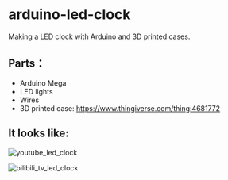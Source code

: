 # arduino-led-clock
Making a LED clock with Arduino and 3D printed cases.

## Parts：
  * Arduino Mega
  * LED lights
  * Wires
  * 3D printed case: https://www.thingiverse.com/thing:4681772
  
## It looks like:
![youtube_led_clock](/images/youtube_style_led_clock.png)

![bilibili_tv_led_clock](/images/tv_style_led_clock.png)
